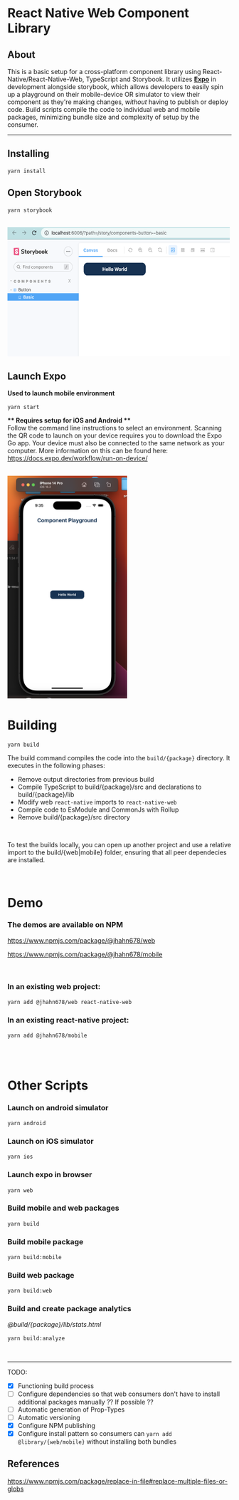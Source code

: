 # React Native Web Component Library

## About

This is a basic setup for a cross-platform component library using React-Native/React-Native-Web, TypeScript and Storybook.
It utilizes <b><a href="https://docs.expo.dev/">Expo</a></b> in development alongside storybook, which allows developers to easily spin up a playground on their mobile-device OR simulator to view their component as they're making changes, <i>without</i> having to publish or deploy code. Build scripts compile the code to individual web and mobile packages, minimizing bundle size and complexity of setup by the consumer.

<hr>

## Installing

```
yarn install
```


## Open Storybook

```
yarn storybook
```

<br>

<img src="assets/storybook-demo.png" alt="drawing" height="290" width="500"/>

<br>

## Launch Expo
<strong>Used to launch mobile environment</strong>

```
yarn start
```
<strong> ** Requires setup for iOS and Android ** </strong><br>
Follow the command line instructions to select an environment. Scanning the QR code to launch on your device requires you to download the Expo Go app. Your device must also be connected to the same network as your computer. More information on this can be found here: <a href="https://docs.expo.dev/workflow/run-on-device/">https://docs.expo.dev/workflow/run-on-device/</a>

<br>

<img src="assets/ios-simulator.png" alt="drawing" height="500"/>

<br>

# Building

```
yarn build
```
The build command compiles the code into the <code>build/{package}</code> directory. It executes in the following phases:

- Remove output directories from previous build
- Compile TypeScript to build/{package}/src and declarations to build/{package}/lib
- Modify web <code>react-native</code> imports to <code>react-native-web</code> 
- Compile code to EsModule and CommonJs with Rollup
- Remove build/{package}/src directory

<br>

To test the builds locally, you can open up another project and use a relative import to the build/{web|mobile} folder, ensuring that all peer dependecies are installed.

<br>

# Demo


### The demos are available on NPM

<a href="https://www.npmjs.com/package/@jhahn678/web"><p>https://www.npmjs.com/package/@jhahn678/web</p></a>

<a href="https://www.npmjs.com/package/@jhahn678/mobile"><p>https://www.npmjs.com/package/@jhahn678/mobile</p></a>

<br>

### In an existing web project:

```
yarn add @jhahn678/web react-native-web
```
### In an existing react-native project:

```
yarn add @jhahn678/mobile
```
<br><br>

# Other Scripts

### Launch on android simulator
```
yarn android
```
### Launch on iOS simulator
```
yarn ios
```
### Launch expo in browser
```
yarn web
```
### Build mobile and web packages
```
yarn build
```
### Build mobile package
```
yarn build:mobile
```
### Build web package
```
yarn build:web
```
### Build and create package analytics 
<i>@build/{package}/lib/stats.html</i>

```
yarn build:analyze
```

<br><hr>

TODO:

- [x] Functioning build process
- [ ] Configure dependencies so that web consumers don't have to install additional packages manually ?? If possible ??
- [ ] Automatic generation of Prop-Types
- [ ] Automatic versioning
- [x] Configure NPM publishing
- [x] Configure install pattern so consumers can <code>yarn add @library/{web/mobile}</code> without installing both bundles

## References

https://www.npmjs.com/package/replace-in-file#replace-multiple-files-or-globs
